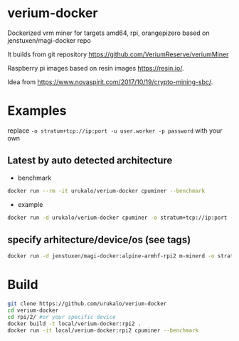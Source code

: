 # verium-docker
Dockerized vrm miner for targets amd64, rpi, orangepizero based on jenstuxen/magi-docker repo

It builds from git repository https://github.com/VeriumReserve/veriumMiner

Raspberry pi images based on resin images https://resin.io/.

Idea from https://www.novaspirit.com/2017/10/19/crypto-mining-sbc/.

# Examples
replace `-o stratum+tcp://ip:port -u user.worker -p password` with your own
## Latest by auto detected architecture
* benchmark
```bash
docker run --rm -it urukalo/verium-docker cpuminer --benchmark
```
* example
```bash
docker run -d urukalo/verium-docker cpuminer -o stratum+tcp://ip:port -u user.worker -p password
```
## specify arhitecture/device/os (see tags)
```bash
docker run -d jenstuxen/magi-docker:alpine-armhf-rpi2 m-minerd -o stratum+tcp://ip:port -u user.worker -p password
```

# Build
```bash
git clone https://github.com/urukalo/verium-docker
cd verium-docker
cd rpi/2/ #or your specific device
docker build -t local/verium-docker:rpi2 .
docker run -it local/verium-docker:rpi2 cpuminer --benchmark
```
